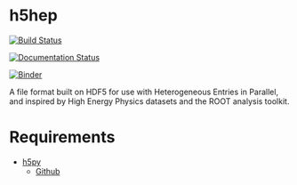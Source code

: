 # h5hep

[![Build Status](https://travis-ci.org/mattbellis/h5hep.svg?branch=master)](https://travis-ci.org/mattbellis/h5hep)

[![Documentation Status](https://readthedocs.org/projects/h5hep/badge/?version=latest)](https://h5hep.readthedocs.io/en/latest/?badge=latest)

[![Binder](https://mybinder.org/badge_logo.svg)](https://mybinder.org/v2/gh/mattbellis/h5hep/master)




A file format built on HDF5 for use with Heterogeneous Entries in Parallel, and inspired by High Energy Physics datasets and the ROOT analysis toolkit.

# Requirements
* [h5py](https://www.h5py.org/)
  * [Github](https://github.com/h5py/h5py)
